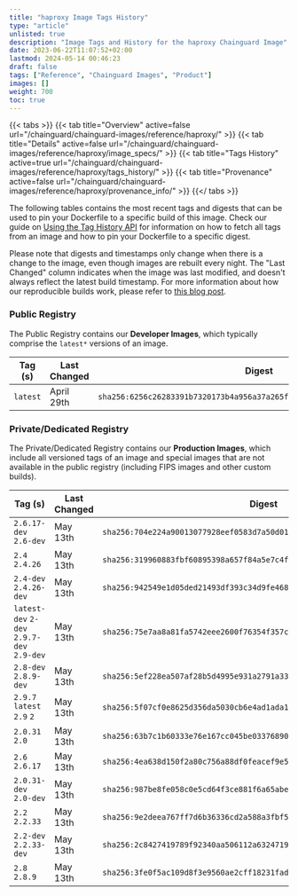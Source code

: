 ```yaml
---
title: "haproxy Image Tags History"
type: "article"
unlisted: true
description: "Image Tags and History for the haproxy Chainguard Image"
date: 2023-06-22T11:07:52+02:00
lastmod: 2024-05-14 00:46:23
draft: false
tags: ["Reference", "Chainguard Images", "Product"]
images: []
weight: 700
toc: true
---
```


{{< tabs >}}
{{< tab title="Overview" active=false url="/chainguard/chainguard-images/reference/haproxy/" >}}
{{< tab title="Details" active=false url="/chainguard/chainguard-images/reference/haproxy/image_specs/" >}}
{{< tab title="Tags History" active=true url="/chainguard/chainguard-images/reference/haproxy/tags_history/" >}}
{{< tab title="Provenance" active=false url="/chainguard/chainguard-images/reference/haproxy/provenance_info/" >}}
{{</ tabs >}}

The following tables contains the most recent tags and digests that can be used to pin your Dockerfile to a specific build of this image. Check our guide on [Using the Tag History API](/chainguard/chainguard-images/using-the-tag-history-api/) for information on how to fetch all tags from an image and how to pin your Dockerfile to a specific digest.

Please note that digests and timestamps only change when there is a change to the image, even though images are rebuilt every night. The "Last Changed" column indicates when the image was last modified, and doesn't always reflect the latest build timestamp. For more information about how our reproducible builds work, please refer to [this blog post](https://www.chainguard.dev/unchained/reproducing-chainguards-reproducible-image-builds).

### Public Registry
The Public Registry contains our **Developer Images**, which typically comprise the `latest*` versions of an image.

| Tag (s)   | Last Changed | Digest                                                                    |
|-----------|--------------|---------------------------------------------------------------------------|
|  `latest` | April 29th   | `sha256:6256c26283391b7320173b4a956a37a265f4ee924666ce4ee5d3523cf6f823f3` |


### Private/Dedicated Registry
The Private/Dedicated Registry contains our **Production Images**, which include all versioned tags of an image and special images that are not available in the public registry (including FIPS images and other custom builds).

| Tag (s)                                     | Last Changed | Digest                                                                    |
|---------------------------------------------|--------------|---------------------------------------------------------------------------|
|  `2.6.17-dev` `2.6-dev`                     | May 13th     | `sha256:704e224a90013077928eef0583d7a50d0125c4f594d3b49673cf6d16494f1677` |
|  `2.4` `2.4.26`                             | May 13th     | `sha256:319960883fbf60895398a657f84a5e7c4fcde099bdfb7d6487e564d3ae1fed8b` |
|  `2.4-dev` `2.4.26-dev`                     | May 13th     | `sha256:942549e1d05ded21493df393c34d9fe468ba07c5831335ecf74669ce8a9c66ad` |
|  `latest-dev` `2-dev` `2.9.7-dev` `2.9-dev` | May 13th     | `sha256:75e7aa8a81fa5742eee2600f76354f357c4eaba52c48e38016f7b3a978df71ef` |
|  `2.8-dev` `2.8.9-dev`                      | May 13th     | `sha256:5ef228ea507af28b5d4995e931a2791a33c133e7017690db2ba2614d6cc909ef` |
|  `2.9.7` `latest` `2.9` `2`                 | May 13th     | `sha256:5f07cf0e8625d356da5030cb6e4ad1ada1d1dab8f0f2e94a77691cf1bf3c9e3b` |
|  `2.0.31` `2.0`                             | May 13th     | `sha256:63b7c1b60333e76e167cc045be03376890b3e95eac449a3d4076531ebd84dfcc` |
|  `2.6` `2.6.17`                             | May 13th     | `sha256:4ea638d150f2a80c756a88df0feacef9e54f1a0c5f10be2a4a59f838a22dc3ae` |
|  `2.0.31-dev` `2.0-dev`                     | May 13th     | `sha256:987be8fe058c0e5cd64f3ce881f6a65abe6820f2939edb17d4f19c14bf52e26e` |
|  `2.2` `2.2.33`                             | May 13th     | `sha256:9e2deea767ff7d6b36336cd2a588a3fbf56da9153bcad114340bcaca06d62bcb` |
|  `2.2-dev` `2.2.33-dev`                     | May 13th     | `sha256:2c8427419789f92340aa506112a6324719819689a87f3caa95ebcfe8f230147d` |
|  `2.8` `2.8.9`                              | May 13th     | `sha256:3fe0f5ac109d8f3e9560ae2cff18231fadee498de8e7122d6bed3bafa9b81603` |

